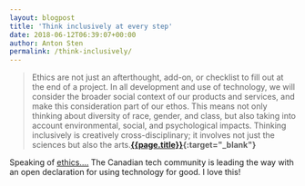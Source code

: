 ```yaml
---
layout: blogpost
title: 'Think inclusively at every step'
date: 2018-06-12T06:39:07+00:00
author: Anton Sten
permalink: /think-inclusively/
---
```


>Ethics are not just an afterthought, add-on, or checklist to fill out at the end of a project. In all development and use of technology, we will consider the broader social context of our products and services, and make this consideration part of our ethos. This means not only thinking about diversity of race, gender, and class, but also taking into account environmental, social, and psychological impacts. Thinking inclusively is creatively cross-disciplinary; it involves not just the sciences but also the arts.**[{{page.title}}](https://canadianinnovationspace.ca/tech-for-good/){:target="_blank"}**

Speaking of [ethics....](/moral-implications-apps) The Canadian tech community is leading the way with an open declaration for using technology for good. I love this!
